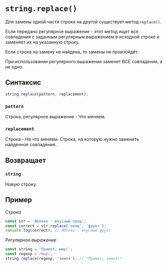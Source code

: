 # `string.replace()`

Для замены одной части строки на другой существует метод `replace()`.

Если передано регулярное выражение - этот метод ищет все совпадения с заданным регулярным выражением в исходной строке и заменяет их на указанную строку.

Если строка на замену не найдена, то замены не произойдёт.

При использовании регулярного выражения заменит ВСЕ совпадения, а не одно.

## Синтаксис

```js
string.replace(pattern, replacement);
```

### `pattern`

Строка, регулярное выражение - Что меняем.

### `replacement`

Строка - На что меняем. Строка, на которую нужно заменить найденное совпадение.

## Возвращает

### `string`

Новую строку.

## Пример

_Строка_

```js
const str = 'Яблоко - вкусный овощ';
const correct = str.replace('овощ', 'фрукт');
console.log(correct); // Яблоко - вкусный фрукт
```

_Регулярное выражение_

```js
const string = 'Привет, мир!';
const regexp = /мир/;
string.replace(regexp, 'земля'); // "Привет, земля!"
```
